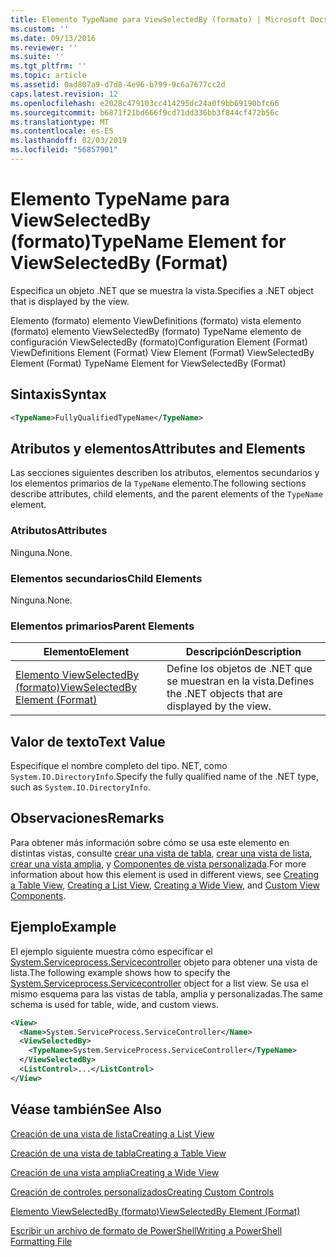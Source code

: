 ```yaml
---
title: Elemento TypeName para ViewSelectedBy (formato) | Microsoft Docs
ms.custom: ''
ms.date: 09/13/2016
ms.reviewer: ''
ms.suite: ''
ms.tgt_pltfrm: ''
ms.topic: article
ms.assetid: 0ad807a9-d7d8-4e96-b799-9c6a7677cc2d
caps.latest.revision: 12
ms.openlocfilehash: e2028c479103cc414295dc24a0f9bb69190bfc66
ms.sourcegitcommit: b6871f21bd666f9cd71dd336bb3f844cf472b56c
ms.translationtype: MT
ms.contentlocale: es-ES
ms.lasthandoff: 02/03/2019
ms.locfileid: "56857901"
---
```

# <a name="typename-element-for-viewselectedby-format"></a><span data-ttu-id="ee148-102">Elemento TypeName para ViewSelectedBy (formato)</span><span class="sxs-lookup"><span data-stu-id="ee148-102">TypeName Element for ViewSelectedBy (Format)</span></span>

<span data-ttu-id="ee148-103">Especifica un objeto .NET que se muestra la vista.</span><span class="sxs-lookup"><span data-stu-id="ee148-103">Specifies a .NET object that is displayed by the view.</span></span>

<span data-ttu-id="ee148-104">Elemento (formato) elemento ViewDefinitions (formato) vista elemento (formato) elemento ViewSelectedBy (formato) TypeName elemento de configuración ViewSelectedBy (formato)</span><span class="sxs-lookup"><span data-stu-id="ee148-104">Configuration Element (Format) ViewDefinitions Element (Format) View Element (Format) ViewSelectedBy Element (Format) TypeName Element for ViewSelectedBy (Format)</span></span>

## <a name="syntax"></a><span data-ttu-id="ee148-105">Sintaxis</span><span class="sxs-lookup"><span data-stu-id="ee148-105">Syntax</span></span>

```xml
<TypeName>FullyQualifiedTypeName</TypeName>
```

## <a name="attributes-and-elements"></a><span data-ttu-id="ee148-106">Atributos y elementos</span><span class="sxs-lookup"><span data-stu-id="ee148-106">Attributes and Elements</span></span>

<span data-ttu-id="ee148-107">Las secciones siguientes describen los atributos, elementos secundarios y los elementos primarios de la `TypeName` elemento.</span><span class="sxs-lookup"><span data-stu-id="ee148-107">The following sections describe attributes, child elements, and the parent elements of the `TypeName` element.</span></span>

### <a name="attributes"></a><span data-ttu-id="ee148-108">Atributos</span><span class="sxs-lookup"><span data-stu-id="ee148-108">Attributes</span></span>

<span data-ttu-id="ee148-109">Ninguna.</span><span class="sxs-lookup"><span data-stu-id="ee148-109">None.</span></span>

### <a name="child-elements"></a><span data-ttu-id="ee148-110">Elementos secundarios</span><span class="sxs-lookup"><span data-stu-id="ee148-110">Child Elements</span></span>

<span data-ttu-id="ee148-111">Ninguna.</span><span class="sxs-lookup"><span data-stu-id="ee148-111">None.</span></span>

### <a name="parent-elements"></a><span data-ttu-id="ee148-112">Elementos primarios</span><span class="sxs-lookup"><span data-stu-id="ee148-112">Parent Elements</span></span>

|<span data-ttu-id="ee148-113">Elemento</span><span class="sxs-lookup"><span data-stu-id="ee148-113">Element</span></span>|<span data-ttu-id="ee148-114">Descripción</span><span class="sxs-lookup"><span data-stu-id="ee148-114">Description</span></span>|
|-------------|-----------------|
|[<span data-ttu-id="ee148-115">Elemento ViewSelectedBy (formato)</span><span class="sxs-lookup"><span data-stu-id="ee148-115">ViewSelectedBy Element (Format)</span></span>](./viewselectedby-element-format.md)|<span data-ttu-id="ee148-116">Define los objetos de .NET que se muestran en la vista.</span><span class="sxs-lookup"><span data-stu-id="ee148-116">Defines the .NET objects that are displayed by the view.</span></span>|

## <a name="text-value"></a><span data-ttu-id="ee148-117">Valor de texto</span><span class="sxs-lookup"><span data-stu-id="ee148-117">Text Value</span></span>

<span data-ttu-id="ee148-118">Especifique el nombre completo del tipo. NET, como `System.IO.DirectoryInfo`.</span><span class="sxs-lookup"><span data-stu-id="ee148-118">Specify the fully qualified name of the .NET type, such as `System.IO.DirectoryInfo`.</span></span>

## <a name="remarks"></a><span data-ttu-id="ee148-119">Observaciones</span><span class="sxs-lookup"><span data-stu-id="ee148-119">Remarks</span></span>

<span data-ttu-id="ee148-120">Para obtener más información sobre cómo se usa este elemento en distintas vistas, consulte [crear una vista de tabla](./creating-a-table-view.md), [crear una vista de lista](./creating-a-list-view.md), [crear una vista amplia](./creating-a-wide-view.md), y [ Componentes de vista personalizada](./creating-custom-controls.md).</span><span class="sxs-lookup"><span data-stu-id="ee148-120">For more information about how this element is used in different views, see [Creating a Table View](./creating-a-table-view.md), [Creating a List View](./creating-a-list-view.md), [Creating a Wide View](./creating-a-wide-view.md), and [Custom View Components](./creating-custom-controls.md).</span></span>

## <a name="example"></a><span data-ttu-id="ee148-121">Ejemplo</span><span class="sxs-lookup"><span data-stu-id="ee148-121">Example</span></span>

<span data-ttu-id="ee148-122">El ejemplo siguiente muestra cómo especificar el [System.Serviceprocess.Servicecontroller](/dotnet/api/System.ServiceProcess.ServiceController) objeto para obtener una vista de lista.</span><span class="sxs-lookup"><span data-stu-id="ee148-122">The following example shows how to specify the [System.Serviceprocess.Servicecontroller](/dotnet/api/System.ServiceProcess.ServiceController) object for a list view.</span></span> <span data-ttu-id="ee148-123">Se usa el mismo esquema para las vistas de tabla, amplia y personalizadas.</span><span class="sxs-lookup"><span data-stu-id="ee148-123">The same schema is used for table, wide, and custom views.</span></span>

```xml
<View>
  <Name>System.ServiceProcess.ServiceController</Name>
  <ViewSelectedBy>
    <TypeName>System.ServiceProcess.ServiceController</TypeName>
  </ViewSelectedBy>
  <ListControl>...</ListControl>
</View>
```

## <a name="see-also"></a><span data-ttu-id="ee148-124">Véase también</span><span class="sxs-lookup"><span data-stu-id="ee148-124">See Also</span></span>

[<span data-ttu-id="ee148-125">Creación de una vista de lista</span><span class="sxs-lookup"><span data-stu-id="ee148-125">Creating a List View</span></span>](./creating-a-list-view.md)

[<span data-ttu-id="ee148-126">Creación de una vista de tabla</span><span class="sxs-lookup"><span data-stu-id="ee148-126">Creating a Table View</span></span>](./creating-a-table-view.md)

[<span data-ttu-id="ee148-127">Creación de una vista amplia</span><span class="sxs-lookup"><span data-stu-id="ee148-127">Creating a Wide View</span></span>](./creating-a-wide-view.md)

[<span data-ttu-id="ee148-128">Creación de controles personalizados</span><span class="sxs-lookup"><span data-stu-id="ee148-128">Creating Custom Controls</span></span>](./creating-custom-controls.md)

[<span data-ttu-id="ee148-129">Elemento ViewSelectedBy (formato)</span><span class="sxs-lookup"><span data-stu-id="ee148-129">ViewSelectedBy Element (Format)</span></span>](./viewselectedby-element-format.md)

[<span data-ttu-id="ee148-130">Escribir un archivo de formato de PowerShell</span><span class="sxs-lookup"><span data-stu-id="ee148-130">Writing a PowerShell Formatting File</span></span>](./writing-a-powershell-formatting-file.md)
